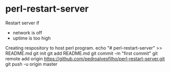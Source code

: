 # perl-restart-server
Restart server if
- network is off
- uptime is too high


Creating respository to host perl program.
echo "# perl-restart-server" >> README.md
git init
git add README.md
git commit -m "first commit"
git remote add origin https://github.com/pedroalvesfilho/perl-restart-server.git
git push -u origin master

